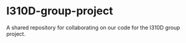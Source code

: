 # I310D-group-project
A shared repository for collaborating on our code for the I310D group project.
